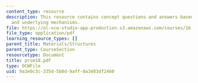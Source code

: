```yaml
---
content_type: resource
description: This resource contains concept questions and answers based on the phenomena
  and underlying mechanisms.
file: https://ol-ocw-studio-app-production.s3.amazonaws.com/courses/16-01-unified-engineering-i-ii-iii-iv-fall-2005-spring-2006/9a3e0c3c335d5b0d9aff0a3403df2460_prsm18.pdf
file_type: application/pdf
learning_resource_types: []
parent_title: Materials/Structures
parent_type: CourseSection
resourcetype: Document
title: prsm18.pdf
type: OCWFile
uid: 9a3e0c3c-335d-5b0d-9aff-0a3403df2460
---
```

